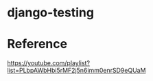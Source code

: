 # django-testing

# Reference 

https://youtube.com/playlist?list=PLbpAWbHbi5rMF2j5n6imm0enrSD9eQUaM